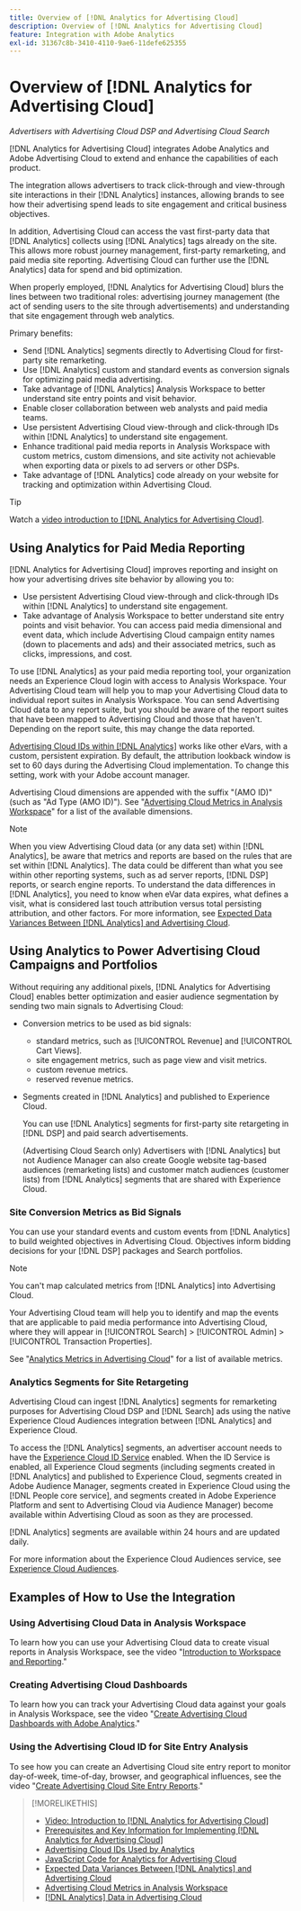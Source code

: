 ```yaml
---
title: Overview of [!DNL Analytics for Advertising Cloud]
description: Overview of [!DNL Analytics for Advertising Cloud]
feature: Integration with Adobe Analytics
exl-id: 31367c8b-3410-4110-9ae6-11defe625355
---
```

# Overview of [!DNL Analytics for Advertising Cloud]

*Advertisers with Advertising Cloud DSP and Advertising Cloud Search*

[!DNL Analytics for Advertising Cloud] integrates Adobe Analytics and Adobe Advertising Cloud to extend and enhance the capabilities of each product.

The integration allows advertisers to track click-through and view-through site interactions in their [!DNL Analytics] instances, allowing brands to see how their advertising spend leads to site engagement and critical business objectives.

In addition, Advertising Cloud can access the vast first-party data that [!DNL Analytics] collects using [!DNL Analytics] tags already on the site. This allows more robust journey management, first-party remarketing, and paid media site reporting. Advertising Cloud can further use the [!DNL Analytics] data for spend and bid optimization.

When properly employed, [!DNL Analytics for Advertising Cloud] blurs the lines between two traditional roles: advertising journey management (the act of sending users to the site through advertisements) and understanding that site engagement through web analytics.

Primary benefits:

* Send [!DNL Analytics] segments directly to Advertising Cloud for first-party site remarketing.
* Use [!DNL Analytics] custom and standard events as conversion signals for optimizing paid media advertising.
* Take advantage of [!DNL Analytics] Analysis Workspace to better understand site entry points and visit behavior.
* Enable closer collaboration between web analysts and paid media teams.
* Use persistent Advertising Cloud view-through and click-through IDs within [!DNL Analytics] to understand site engagement.
* Enhance traditional paid media reports in Analysis Workspace with custom metrics, custom dimensions, and site activity not achievable when exporting data or pixels to ad servers or other DSPs.
* Take advantage of [!DNL Analytics] code already on your website for tracking and optimization within Advertising Cloud.

>[!TIP]
>
> Watch a [video introduction to [!DNL Analytics for Advertising Cloud]](https://experienceleague.adobe.com/docs/advertising-cloud-learn/tutorials/analytics/intro-a4adc.html?lang=en#analytics).

## Using Analytics for Paid Media Reporting

[!DNL Analytics for Advertising Cloud] improves reporting and insight on how your advertising drives site behavior by allowing you to:

* Use persistent Advertising Cloud view-through and click-through IDs within [!DNL Analytics] to understand site engagement.
* Take advantage of Analysis Workspace to better understand site entry points and visit behavior. You can access paid media dimensional and event data, which include Advertising Cloud campaign entity names (down to placements and ads) and their associated metrics, such as clicks, impressions, and cost.

To use [!DNL Analytics] as your paid media reporting tool, your organization needs an Experience Cloud login with access to Analysis Workspace. Your Advertising Cloud team will help you to map your Advertising Cloud data to individual report suites in Analysis Workspace. You can send Advertising Cloud data to any report suite, but you should be aware of the report suites that have been mapped to Advertising Cloud and those that haven't. Depending on the report suite, this may change the data reported.

[Advertising Cloud IDs within [!DNL Analytics]](ids.md) works like other eVars, with a custom, persistent expiration. By default, the attribution lookback window is set to 60 days during the Advertising Cloud implementation. To change this setting, work with your Adobe account manager.

Advertising Cloud dimensions are appended with the suffix "(AMO ID)" (such as "Ad Type (AMO ID)"). See "[Advertising Cloud Metrics in Analysis Workspace](advertising-cloud-metrics-in-analytics.md)" for a list of the available dimensions.

>[!NOTE]
>
> When you view Advertising Cloud data (or any data set) within [!DNL Analytics], be aware that metrics and reports are based on the rules that are set within [!DNL Analytics]. The data could be different than what you see within other reporting systems, such as ad server reports, [!DNL DSP] reports, or search engine reports. To understand the data differences in [!DNL Analytics], you need to know when eVar data expires, what defines a visit, what is considered last touch attribution versus total persisting attribution, and other factors. For more information, see [Expected Data Variances Between [!DNL Analytics] and Advertising Cloud](data-variances.md).

## Using Analytics to Power Advertising Cloud Campaigns and Portfolios

Without requiring any additional pixels, [!DNL Analytics for Advertising Cloud] enables better optimization and easier audience segmentation by sending two main signals to Advertising Cloud:

* Conversion metrics to be used as bid signals:
    * standard metrics, such as [!UICONTROL Revenue] and [!UICONTROL Cart Views].
    * site engagement metrics, such as page view and visit metrics.
    * custom revenue metrics.
    * reserved revenue metrics.
* Segments created in [!DNL Analytics] and published to Experience Cloud.
     
     You can use [!DNL Analytics] segments for first-party site retargeting in [!DNL DSP] and paid search advertisements.
     
     (Advertising Cloud Search only) Advertisers with [!DNL Analytics] but not Audience Manager can also create Google website tag-based audiences (remarketing lists) and customer match audiences (customer lists) from [!DNL Analytics] segments that are shared with Experience Cloud.

### Site Conversion Metrics as Bid Signals

You can use your standard events and custom events from [!DNL Analytics] to build weighted objectives in Advertising Cloud. Objectives inform bidding decisions for your [!DNL DSP] packages and Search portfolios.

>[!NOTE]
>
> You can't map calculated metrics from [!DNL Analytics] into Advertising Cloud.

Your Advertising Cloud team will help you to identify and map the events that are applicable to paid media performance into Advertising Cloud, where they will appear in [!UICONTROL Search] > [!UICONTROL Admin] > [!UICONTROL Transaction Properties].

See "[Analytics Metrics in Advertising Cloud](analytics-data-in-advertising-cloud.md)" for a list of available metrics.

### Analytics Segments for Site Retargeting

Advertising Cloud can ingest [!DNL Analytics] segments for remarketing purposes for Advertising Cloud DSP and [!DNL Search] ads using the native Experience Cloud Audiences integration between [!DNL Analytics] and Experience Cloud.

To access the [!DNL Analytics] segments, an advertiser account needs to have the [Experience Cloud ID Service](https://experienceleague.adobe.com/docs/id-service/using/home.html) enabled. When the ID Service is enabled, all Experience Cloud segments (including segments created in [!DNL Analytics] and published to Experience Cloud, segments created in Adobe Audience Manager, segments created in Experience Cloud using the [!DNL People core service], and segments created in Adobe Experience Platform and sent to Advertising Cloud via Audience Manager) become available within Advertising Cloud as soon as they are processed.

[!DNL Analytics] segments are available within 24 hours and are updated daily.

For more information about the Experience Cloud Audiences service, see [Experience Cloud Audiences](https://experienceleague.adobe.com/docs/core-services/interface/audiences/audience-library.html).

## Examples of How to Use the Integration

### Using Advertising Cloud Data in Analysis Workspace

 To learn how you can use your Advertising Cloud data to create visual reports in Analysis Workspace, see the video "[Introduction to Workspace and Reporting](https://experienceleague.adobe.com/docs/advertising-cloud-learn/tutorials/analytics/analytics-analysis-workspace-a4adc.html)."

### Creating Advertising Cloud Dashboards

To learn how you can track your Advertising Cloud data against your goals in Analysis Workspace, see the video "[Create Advertising Cloud Dashboards with Adobe Analytics](https://experienceleague.adobe.com/docs/advertising-cloud-learn/tutorials/analytics/analytics-dashboards-a4adc.html)."

### Using the Advertising Cloud ID for Site Entry Analysis

To see how you can create an Advertising Cloud site entry report to monitor day-of-week, time-of-day, browser, and geographical influences, see the video "[Create Advertising Cloud Site Entry Reports](https://experienceleague.adobe.com/docs/advertising-cloud-learn/tutorials/analytics/analytics-site-entry-a4adc.html)."

>[!MORELIKETHIS]
>
>* [Video: Introduction to [!DNL Analytics for Advertising Cloud]](https://experienceleague.adobe.com/docs/advertising-cloud-learn/tutorials/analytics/intro-a4adc.html)
>* [Prerequisites and Key Information for Implementing [!DNL Analytics for Advertising Cloud]](prerequisites.md)
>* [Advertising Cloud IDs Used by Analytics](ids.md)
>* [JavaScript Code for Analytics for Advertising Cloud](/help/integrations/analytics/javascript.md)
>* [Expected Data Variances Between [!DNL Analytics] and Advertising Cloud](data-variances.md)
>* [Advertising Cloud Metrics in Analysis Workspace](/help/integrations/analytics/advertising-cloud-metrics-in-analytics.md)
>* [[!DNL Analytics] Data in Advertising Cloud](/help/integrations/analytics/analytics-data-in-advertising-cloud.md)
